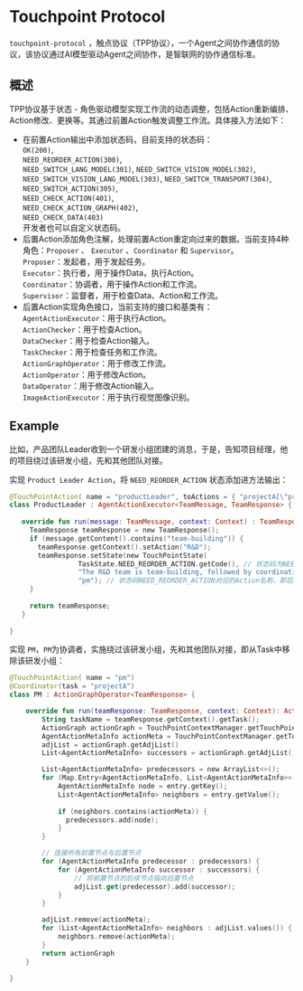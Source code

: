 # Touchpoint Protocol

`touchpoint-protocol` ，触点协议（TPP协议），一个Agent之间协作通信的协议，该协议通过AI模型驱动Agent之间协作，是智联网的协作通信标准。

## 概述
TPP协议基于状态 - 角色驱动模型实现工作流的动态调整，包括Action重新编排、Action修改、更换等。其通过前置Action触发调整工作流。具体接入方法如下：
- 在前置Action输出中添加状态码，目前支持的状态码：  
  `OK(200)`,  
  `NEED_REORDER_ACTION(300)`,  
  `NEED_SWITCH_LANG_MODEL(301)`, 
  `NEED_SWITCH_VISION_MODEL(302)`,
  `NEED_SWITCH_VISION_LANG_MODEL(303)`,
  `NEED_SWITCH_TRANSPORT(304)`,  
  `NEED_SWITCH_ACTION(305)`,  
  `NEED_CHECK_ACTION(401)`,  
  `NEED_CHECK_ACTION_GRAPH(402)`,  
  `NEED_CHECK_DATA(403)`  
  开发者也可以自定义状态码。
- 后置Action添加角色注解，处理前置Action重定向过来的数据。当前支持4种角色：`Proposer` 、 `Executor` 、`Coordinator` 和 `Supervisor`。  
  `Proposer`：发起者，用于发起任务。  
  `Executor`：执行者，用于操作Data，执行Action。  
  `Coordinator`：协调者，用于操作Action和工作流。  
  `Supervisor`：监督者，用于检查Data、Action和工作流。
- 后置Action实现角色接口，当前支持的接口和基类有：  
`AgentActionExecutor`：用于执行Action。  
`ActionChecker`：用于检查Action。  
`DataChecker`：用于检查Action输入。  
`TaskChecker`：用于检查任务和工作流。  
`ActionGraphOperator`：用于修改工作流。  
`ActionOperator`：用于修改Action。  
`DataOperator`：用于修改Action输入。  
`ImageActionExecutor`：用于执行视觉图像识别。

## Example
比如，产品团队Leader收到一个研发小组团建的消息，于是，告知项目经理，他的项目绕过该研发小组，先和其他团队对接。

实现 `Product Leader Action`，将 `NEED_REORDER_ACTION` 状态添加进方法输出：
```kotlin
@TouchPointAction( name = "productLeader", toActions = { "projectA[\"productManager\"]" })
class ProductLeader : AgentActionExecutor<TeamMessage, TeamResponse> {
   
   override fun run(message: TeamMessage, context: Context) : TeamResponse {
     TeamResponse teamResponse = new TeamResponse();
     if (message.getContent().contains("team-building")) {
       teamResponse.getContext().setAction("R&D");
       teamResponse.setState(new TouchPointState(
                 TaskState.NEED_REORDER_ACTION.getCode(), // 状态码为NEED_REORDER_ACTION，表示需要重新编排Action
                 "The R&D team is team-building, followed by coordination with other teams", // 状态描述
                 "pm"); // 状态码NEED_REORDER_ACTION对应的Action名称，即后置Action的名称
     }
     
     return teamResponse;
   }
 
}
```

实现 `PM`，`PM`为协调者，实施绕过该研发小组，先和其他团队对接，即从Task中移除该研发小组：
```kotlin
@TouchPointAction( name = "pm")
@Coordinator(task = "projectA")
class PM : ActionGraphOperator<TeamResponse> {

    override fun run(teamResponse: TeamResponse, context: Context): ActionGraph {
        String taskName = teamResponse.getContext().getTask();
        ActionGraph actionGraph = TouchPointContextManager.getTouchPointContext(taskName).getActionGraph();
        AgentActionMetaInfo actionMeta = TouchPointContextManager.getTouchPointContext(taskName).getActionContext().getActionMetaInfo(teamResponse.getContext().getAction());
        adjList = actionGraph.getAdjList()
        List<AgentActionMetaInfo> successors = actionGraph.getAdjList().get(actionMeta);

        List<AgentActionMetaInfo> predecessors = new ArrayList<>();
        for (Map.Entry<AgentActionMetaInfo, List<AgentActionMetaInfo>> entry : adjList.entrySet()) {
            AgentActionMetaInfo node = entry.getKey();
            List<AgentActionMetaInfo> neighbors = entry.getValue();
    
            if (neighbors.contains(actionMeta)) {
              predecessors.add(node);
            }
        }

        // 连接所有前置节点与后置节点
        for (AgentActionMetaInfo predecessor : predecessors) {
            for (AgentActionMetaInfo successor : successors) {
                // 将前置节点的后续节点指向后置节点
                adjList.get(predecessor).add(successor);
            }
        }

        adjList.remove(actionMeta);
        for (List<AgentActionMetaInfo> neighbors : adjList.values()) {
            neighbors.remove(actionMeta);
        }
        return actionGraph
    }

}
```
